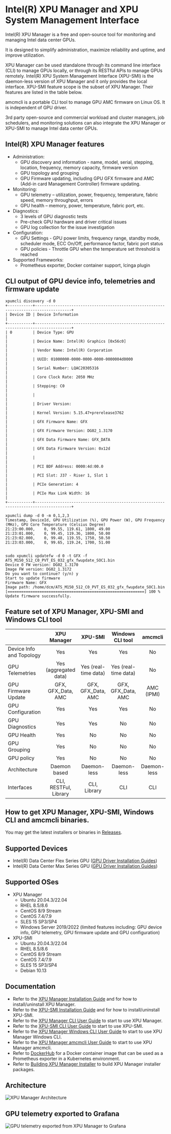 # Intel(R) XPU Manager and XPU System Management Interface
Intel(R) XPU Manager is a free and open-source tool for monitoring and managing Intel data center GPUs.

It is designed to simplify administration, maximize reliability and uptime, and improve utilization.

XPU Manager can be used standalone through its command line interface (CLI) to manage GPUs locally, or through its RESTful APIs to manage GPUs remotely. Intel(R) XPU System Management Interface (XPU-SMI) is the daemon-less version of XPU Manager and it only provides the local interface. XPU-SMI feature scope is the subset of XPU Manager. Their features are listed in the table below. 

amcmcli is a portable CLI tool to manage GPU AMC firmware on Linux OS. It is independent of GPU driver. 

3rd party open-source and commercial workload and cluster managers, job schedulers, and monitoring solutions can also integrate the XPU Manager or XPU-SMI to manage Intel data center GPUs.

## Intel(R) XPU Manager features
* Administration:
	* GPU discovery and information - name, model, serial, stepping, location, frequency, memory capacity, firmware version
	* GPU topology and grouping
	* GPU Firmware updating, including GPU GFX firmware and AMC (Add-in card Management Controller) firmware updating. 
* Monitoring:
	* GPU telemetry – utilization, power, frequency, temperature, fabric speed, memory throughput, errors
	* GPU health – memory, power, temperature, fabric port, etc.
* Diagnostics:
	* 3 levels of GPU diagnostic tests
	* Pre-check GPU hardware and driver critical issues
	* GPU log collection for the issue investigation
* Configuration:
	* GPU Settings - GPU power limits, frequency range, standby mode, scheduler mode, ECC On/Off, performance factor, fabric port status
	* GPU policies - Throttle GPU when the temperature set threshold is reached 
* Supported Frameworks:
	* Prometheus exporter, Docker container support, Icinga plugin
 
## CLI output of GPU device info, telemetries and firmware update
```
xpumcli discovery -d 0
+-----------+--------------------------------------------------------------------------------------+
| Device ID | Device Information                                                                   |
+-----------+--------------------------------------------------------------------------------------+
| 0         | Device Type: GPU                                                                     |
|           | Device Name: Intel(R) Graphics [0x56c0]                                              |
|           | Vendor Name: Intel(R) Corporation                                                    |
|           | UUID: 01000000-0000-0000-0000-0000004d0000                                           |
|           | Serial Number: LQAC20305316                                                          |
|           | Core Clock Rate: 2050 MHz                                                            |
|           | Stepping: C0                                                                         |
|           |                                                                                      |
|           | Driver Version:                                                                      |
|           | Kernel Version: 5.15.47+prerelease3762                                               |
|           | GFX Firmware Name: GFX                                                               |
|           | GFX Firmware Version: DG02_1.3170                                                    |
|           | GFX Data Firmware Name: GFX_DATA                                                     |
|           | GFX Data Firmware Version: 0x12d                                                     |
|           |                                                                                      |
|           | PCI BDF Address: 0000:4d:00.0                                                        |
|           | PCI Slot: J37 - Riser 1, Slot 1                                                      |
|           | PCIe Generation: 4                                                                   |
|           | PCIe Max Link Width: 16                                                              |
+-----------+--------------------------------------------------------------------------------------+

xpumcli dump -d 0 -m 0,1,2,3
Timestamp, DeviceId, GPU Utilization (%), GPU Power (W), GPU Frequency (MHz), GPU Core Temperature (Celsius Degree)
21:23:00.000,    0, 99.55, 119.61, 1800, 49.00
21:23:01.000,    0, 99.45, 119.36, 1800, 50.00
21:23:02.000,    0, 99.48, 119.55, 1750, 50.50
21:23:03.000,    0, 99.65, 119.24, 1700, 51.00


sudo xpumcli updatefw -d 0 -t GFX -f ATS_M150_512_C0_PVT_ES_032_gfx_fwupdate_SOC1.bin
Device 0 FW version: DG02_1.3170
Image FW version: DG02_1.3172
Do you want to continue? (y/n) y
Start to update firmware
Firmware Name: GFX
Image path: /home/dcm/ATS_M150_512_C0_PVT_ES_032_gfx_fwupdate_SOC1.bin
[============================================================] 100 %
Update firmware successfully.
```

 
## Feature set of XPU Manager, XPU-SMI and Windows CLI tool
|                           | XPU Manager            | XPU-SMI              | Windows CLI tool             | amcmcli         |
| :------------------------ | :--------------------: | :------------------: | :--------------------------: | :-------------: |
| Device Info and Topology  | Yes                    | Yes                  | Yes                          | No              |
| GPU Telemetries           | Yes (aggregated data)  | Yes (real-time data) | Yes (real-time data)         | No              |
| GPU Firmware Update       | GFX, GFX_Data, AMC     | GFX, GFX_Data, AMC   | GFX, GFX_Data, AMC           | AMC (IPMI)      |
| GPU Configuration         | Yes                    | Yes                  | Yes                          | No              |
| GPU Diagnostics           | Yes                    | Yes                  | No                           | No              |
| GPU Health                | Yes                    | No                   | No                           | No              |
| GPU Grouping              | Yes                    | No                   | No                           | No              |
| GPU policy                | Yes                    | No                   | No                           | No              |
| Architecture              | Daemon based           | Daemon-less          | Daemon-less                  | Daemon-less     |
| Interfaces                | CLI, RESTFul, Library  | CLI, Library         | CLI                          | CLI             |

## How to get XPU Manager, XPU-SMI, Windows CLI and amcmcli binaries. 
You may get the latest installers or binaries in [Releases](https://github.com/intel/xpumanager/releases).

## Supported Devices
* Intel(R) Data Center Flex Series GPU ([GPU Driver Installation Guides](https://dgpu-docs.intel.com/installation-guides/index.html))
* Intel(R) Data Center Max Series GPU ([GPU Driver Installation Guides](https://dgpu-docs.intel.com/installation-guides/index.html))
 
## Supported OSes
* XPU Manager
	* Ubuntu 20.04.3/22.04
	* RHEL 8.5/8.6
	* CentOS 8/9 Stream
	* CentOS 7.4/7.9
	* SLES 15 SP3/SP4
	* Windows Server 2019/2022 (limited features including: GPU device info, GPU telemetry, GPU firmware update and GPU configuration)
* XPU-SMI
	* Ubuntu 20.04.3/22.04
	* RHEL 8.5/8.6
	* CentOS 8/9 Stream
	* CentOS 7.4/7.9
	* SLES 15 SP3/SP4
	* Debian 10.13
  
## Documentation
* Refer to the [XPU Manager Installation Guide](doc/Install_guide.md) and for how to install/uninstall XPU Manager.
* Refer to the [XPU-SMI Installation Guide](doc/smi_install_guide.md) and for how to install/uninstall XPU-SMI.
* Refer to the [XPU Manager CLI User Guide](doc/CLI_user_guide.md) to start to use XPU Manager.
* Refer to the [XPU-SMI CLI User Guide](doc/smi_user_guide.md) to start to use XPU-SMI.
* Refer to the [XPU Manager Windows CLI User Guide](doc/xpum_win_user_guide.md) to start to use XPU Manager Windows CLI.
* Refer to the [XPU Manager amcmcli User Guide](doc/amcmcli_user_guide.md) to start to use XPU Manager amcmcli.
* Refer to [DockerHub](https://hub.docker.com/r/intel/xpumanager) for a Docker container image that can be used as a Prometheus exporter in a Kubernetes environment.
* Refer to [Building XPU Manager Installer](BUILDING.md) to build XPU Manager installer packages. 
 
## Architecture
![XPU Manager Architecture](doc/img/architecture.PNG)
  
## GPU telemetry exported to Grafana
![GPU telemetry exported from XPU Manager to Grafana](doc/img/Grafana.PNG)
